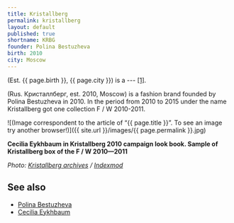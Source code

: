 ```yaml
---
title: Kristallberg
permalink: kristallberg
layout: default
published: true
shortname: KRBG
founder: Polina Bestuzheva
birth: 2010
city: Moscow
---
```

(Est. {{ page.birth }}, {{ page.city }}) is a ---  <span id="a1">[\[1\]](#f1)</span>.

(Rus. Кристаллберг, est. 2010, Moscow) is a fashion brand founded by Polina Bestuzheva in 2010. In the period from 2010 to 2015 under the name Kristallberg got one collection F / W 2010-2011.

![(Image correspondent to the article of “{{ page.title }}”. To see an image try another browser!)]({{ site.url }}/images/{{ page.permalink }}.jpg)

**Cecilia Eykhbaum in Kristallberg 2010 campaign look book. Sample of Kristallberg box of the F / W 2010—2011**

*Photo: [Kristallberg archives](index) / [Indexmod](index)*

## See also

+ [Polina Bestuzheva](bestuzheva-polina)
+ [Cecilia Eykhbaum](eykhbaum-cecilia)
